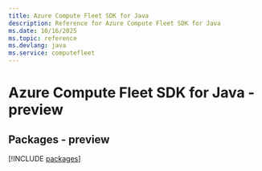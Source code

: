 ```yaml
---
title: Azure Compute Fleet SDK for Java
description: Reference for Azure Compute Fleet SDK for Java
ms.date: 10/16/2025
ms.topic: reference
ms.devlang: java
ms.service: computefleet
---
```

# Azure Compute Fleet SDK for Java - preview
## Packages - preview
[!INCLUDE [packages](compute-fleet-index.md)]